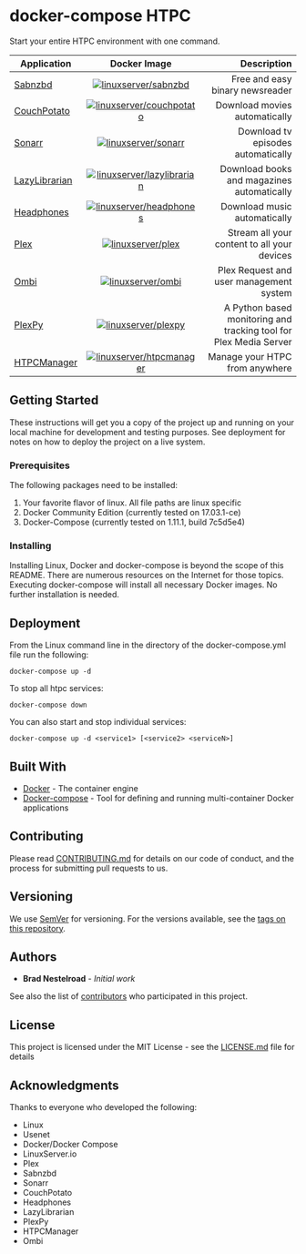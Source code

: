 # docker-compose HTPC

Start your entire HTPC environment with one command.

| Application | Docker Image | Description |
| ----------- |:------------:| -----------:|
| [Sabnzbd](https://sabnzbd.org) | <a href="https://hub.docker.com/r/linuxserver/sabnzbd/" rel="linuxserver/sabnzbd">![linuxserver/sabnzbd](https://maxcdn.icons8.com/Color/PNG/24/Logos/docker-24.png)</a> | Free and easy binary newsreader |
| [CouchPotato](https://couchpota.to) | <a href="https://hub.docker.com/r/linuxserver/couchpotato/" rel="linuxserver/couchpotato">![linuxserver/couchpotato](https://maxcdn.icons8.com/Color/PNG/24/Logos/docker-24.png)</a> | Download movies automatically |
| [Sonarr](https://sonarr.tv) | <a href="https://hub.docker.com/r/linuxserver/sonarr/" rel="linuxserver/sonarr">![linuxserver/sonarr](https://maxcdn.icons8.com/Color/PNG/24/Logos/docker-24.png)</a> | Download tv episodes automatically |
| [LazyLibrarian](https://github.com/lazylibrarian/LazyLibrarian) | <a href="https://hub.docker.com/r/linuxserver/librarian/" rel="linuxserver/lazylibrarian">![linuxserver/lazylibrarian](https://maxcdn.icons8.com/Color/PNG/24/Logos/docker-24.png)</a> | Download books and magazines automatically |
| [Headphones](https://github.com/rembo10/headphones) | <a href="https://hub.docker.com/r/linuxserver/headphones/" rel="linuxserver/headphones">![linuxserver/headphones](https://maxcdn.icons8.com/Color/PNG/24/Logos/docker-24.png)</a> | Download music automatically |
| [Plex](https://www.plex.tv) | <a href="https://hub.docker.com/r/linuxserver/plex/" rel="linuxserver/plex">![linuxserver/plex](https://maxcdn.icons8.com/Color/PNG/24/Logos/docker-24.png)</a> | Stream all your content to all your devices |
| [Ombi](http://www.ombi.io) | <a href="https://hub.docker.com/r/linuxserver/ombi/" rel="linuxserver/ombi">![linuxserver/ombi](https://maxcdn.icons8.com/Color/PNG/24/Logos/docker-24.png)</a> | Plex Request and user management system |
| [PlexPy](https://github.com/JonnyWong16/plexpy) | <a href="https://hub.docker.com/r/linuxserver/plexpy/" rel="linuxserver/plexpy">![linuxserver/plexpy](https://maxcdn.icons8.com/Color/PNG/24/Logos/docker-24.png)</a> | A Python based monitoring and tracking tool for Plex Media Server |
| [HTPCManager](http://www.htpcmanager.io) | <a href="https://hub.docker.com/r/linuxserver/htpcmanager/" rel="linuxserver/htpcmanager">![linuxserver/htpcmanager](https://maxcdn.icons8.com/Color/PNG/24/Logos/docker-24.png)</a> | Manage your HTPC from anywhere |

## Getting Started

These instructions will get you a copy of the project up and running on your local machine for development and testing purposes. See deployment for notes on how to deploy the project on a live system.

### Prerequisites

The following packages need to be installed:

1. Your favorite flavor of linux.  All file paths are linux specific
2. Docker Community Edition (currently tested on 17.03.1-ce)
3. Docker-Compose (currently tested on 1.11.1, build 7c5d5e4)

### Installing

Installing Linux, Docker and docker-compose is beyond the scope of this README.  There are numerous resources on the Internet for those topics.  Executing docker-compose will install all necessary Docker images.  No further installation is needed.

## Deployment

From the Linux command line in the directory of the docker-compose.yml file run the following:

`docker-compose up -d`

To stop all htpc services:

`docker-compose down`

You can also start and stop individual services:

`docker-compose up -d <service1> [<service2> <serviceN>]`

## Built With

* [Docker](https://www.docker.com) - The container engine
* [Docker-compose](https://docs.docker.com/compose/) - Tool for defining and running multi-container Docker applications

## Contributing

Please read [CONTRIBUTING.md](CONTRIBUTING.md) for details on our code of conduct, and the process for submitting pull requests to us.

## Versioning

We use [SemVer](http://semver.org/) for versioning. For the versions available, see the [tags on this repository](https://github.com/bnestelroad/htpc/tags). 

## Authors

* **Brad Nestelroad** - *Initial work* 

See also the list of [contributors](https://github.com/bnestelroad/htpc/contributors) who participated in this project.

## License

This project is licensed under the MIT License - see the [LICENSE.md](LICENSE.md) file for details

## Acknowledgments

Thanks to everyone who developed the following:
* Linux
* Usenet
* Docker/Docker Compose
* LinuxServer.io
* Plex
* Sabnzbd
* Sonarr
* CouchPotato
* Headphones
* LazyLibrarian
* PlexPy
* HTPCManager
* Ombi

